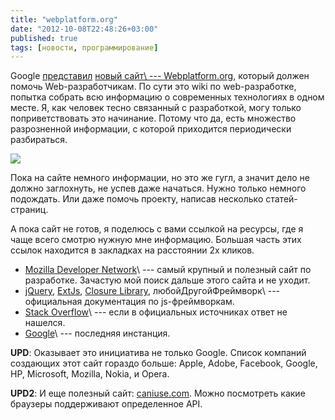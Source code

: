 ```yaml
---
title: "webplatform.org"
date: "2012-10-08T22:48:26+03:00"
published: true
tags: [новости, программирование]
---
```


Google [представил](http://googledevelopers.blogspot.com/2012/10/teaming-up-on-web-platform-docs.html)
[новый сайт\ --- Webplatform.org](http://docs.webplatform.org), который должен помочь Web-разработчикам. По сути это
wiki по web-разработке, попытка собрать всю информацию о современных технологиях в одном месте. Я, как человек тесно
связанный с разработкой, могу только поприветствовать это начинание. Потому что да, есть множество разрозненной
информации, с которой приходится периодически разбираться.

[![](/images/3rd-party/web-platform-logo.png)](http://docs.webplatform.org)

Пока на сайте немного информации, но это же гугл, а значит дело не должно заглохнуть, не успев даже начаться. Нужно
только немного подождать. Или даже помочь проекту, написав несколько статей-страниц.

А пока сайт не готов, я поделюсь с вами ссылкой на ресурсы, где я чаще всего смотрю нужную мне информацию. Большая
часть этих ссылок находится в закладках на расстоянии 2х кликов.

* [Mozilla Developer Network](https://developer.mozilla.org/en/)\ --- самый крупный и полезный сайт по разработке.
  Зачастую мой поиск дальше этого сайта и не уходит.
* [jQuery](http://docs.jquery.com/Main_Page), [ExtJs](http://docs.sencha.com/ext-js/4-1/#!/api),
  [Closure Library](https://closure-library.googlecode.com/git-history/docs/index.html), любойДругойФреймворк\ ---
  официальная документация по js-фреймворкам.
* [Stack Overflow](http://stackoverflow.com/)\ --- если в официальных источниках ответ не нашелся.
* [Google](http://google.com/)\ --- последняя инстанция.

**UPD**: Оказывает это инициатива не только Google. Список компаний создающих этот сайт гораздо больше: Apple, Adobe,
Facebook, Google, HP, Microsoft, Mozilla, Nokia, и Opera.

**UPD2**: И еще полезный сайт: [caniuse.com](http://caniuse.com/). Можно посмотреть какие браузеры поддерживают
определенное API.
